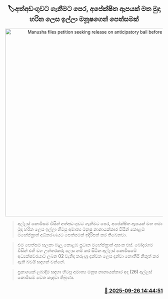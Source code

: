 <p align='center'><b><h2 align='center' title='Manusha files petition seeking release on anticipatory bail before arrest'>🏷අත්අඩංගුවට ගැනීමට පෙර, අපේක්ෂිත ඇපයක් මත මුදා හරින ලෙස ඉල්ලා මනූෂ‍ගෙන් පෙත්සමක්</h2></b></p>
<p align='center'><img src='https://helakuru.sgp1.cdn.digitaloceanspaces.com/esana/images/lib/manusha-nanayakkara-jkl-j.jpg' width='600' alt='Manusha files petition seeking release on anticipatory bail before arrest'></p>

> අල්ලස් කොමිසම විසින් අත්අඩංගුවට ගැනීමට පෙර, අපේක්ෂිත ඇපයක් මත තමා මුදා හරින ලෙස ඉල්ලා හිටපු අමාත්‍ය මනුෂ නානායක්කාර විසින් කොළඹ මහේස්ත්‍රාත් අධිකරණයට පෙත්සමක් ඉදිරිපත් කර තිබෙනවා.

> එම පෙත්සම සලකා බැලූ කොළඹ ප්‍රධාන මහේස්ත්‍රාත් අසංක එස්. බෝදරගම විසින් එහි වග උත්තරකරු ලෙස නම් කර සිටින අල්ලස් කොමිසමේ අධ්‍යක්ෂවරයාට ලබන 02 වැනිදා කරුණු දක්වන ලෙස දන්වා නොතීසි නිකුත් කර ඇති බවයි සඳහන් වන්නේ.

> ප්‍රකාශයක් ලබාදීම සඳහා හිටපු අමාත්‍ය මනුෂ නානායක්කාර අද (26) අල්ලස් කොමිසම වෙත කැඳවා තිබුණා.



<h3 align='right'><a href='https://www.helakuru.lk/esana/p/114004/'>📅 2025-09-26 14:44:51</a></h3>
